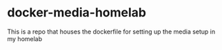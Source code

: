 # docker-media-homelab
This is a repo that houses the dockerfile for setting up the media setup in my homelab
